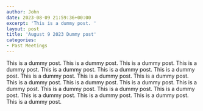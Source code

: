 ```yaml
---
author: John
date: 2023-08-09 21:59:36+00:00
excerpt: 'This is a dummy post. '
layout: post
title: 'August 9 2023 Dummy post'
categories:
- Past Meetings
---
```


<p>This is a dummy post. This is a dummy post. This is a dummy post. This is a dummy post. This is a dummy post. This is a dummy post. This is a dummy post. This is a dummy post. This is a dummy post. This is a dummy post. This is a dummy post. This is a dummy post. This is a dummy post. This is a dummy post. This is a dummy post. This is a dummy post. This is a dummy post. This is a dummy post. This is a dummy post. This is a dummy post. This is a dummy post. </p>
